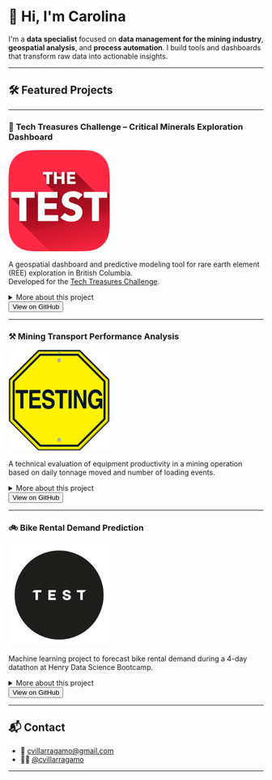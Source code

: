 <link rel="stylesheet" href="assets/style.css">

# 👋 Hi, I'm Carolina

I'm a **data specialist** focused on **data management for the mining industry**, **geospatial analysis**, and **process automation**. 
I build tools and dashboards that transform raw data into actionable insights.

---

## 🛠 Featured Projects

---

### 🧭 Tech Treasures Challenge – Critical Minerals Exploration Dashboard  
<img src="assets/test-image.png" width="200" />

A geospatial dashboard and predictive modeling tool for rare earth element (REE) exploration in British Columbia.  
Developed for the [Tech Treasures Challenge](https://getech.com/news/getech-collaborates-with-thinkonward-to-develop-ai-powered-critical-minerals-exploration-dashboard).

<details>
<summary>More about this project</summary>
<p>
- Explores geospatial and geochemical features for REE mineralization.  
- Built Random Forest models with resampled raster inputs and categorical targets.  
- Implemented PCA and clustering (K-Means), with final results visualized in a Streamlit dashboard.  
- The pipeline includes data cleaning, raster processing, and a prospectivity map.
</p>
</details>

<a href="https://github.com/cvillarragamo/Tech_Treasures_Challenge" target="_blank">
  <button>View on GitHub</button>
</a>

---

### ⚒️ Mining Transport Performance Analysis  
<img src="assets/test-image3.png" width="200" />

A technical evaluation of equipment productivity in a mining operation based on daily tonnage moved and number of loading events.

<details>
<summary>More about this project</summary>
<p>
- Built a dashboard to visualize performance by shovel and transport unit.  
- Identified key variables influencing extraction performance.  
- Proposed actionable recommendations to improve operational efficiency.  
- Conducted EDA, feature importance analysis, and model-based insights using Python and Streamlit.
</p>
</details>

<a href="https://github.com/cvillarragamo/andesite" target="_blank">
  <button>View on GitHub</button>
</a>

---

### 🚲 Bike Rental Demand Prediction  
<img src="assets/test-image2.png" width="200" />

Machine learning project to forecast bike rental demand during a 4-day datathon at Henry Data Science Bootcamp.

<details>
<summary>More about this project</summary>
<p>
- Explored predictors like temperature, humidity, hour, and season.  
- Compared Decision Tree, Random Forest, and Ridge Regressor using GridSearchCV.  
- Applied feature binning to reduce noise and overfitting.  
- Random Forest model showed the best performance despite binning-induced overfitting.
</p>
</details>

<a href="https://github.com/cvillarragamo/Datathon_Bootcamp_Henry_BikeRental_ML" target="_blank">
  <button>View on GitHub</button>
</a>

---

## 📬 Contact

- 📧 [cvillarragamo@gmail.com](cvillarragamo@gmail.com)  
- 🧑‍💻 [@cvillarragamo](https://github.com/cvillarragamo)

---

